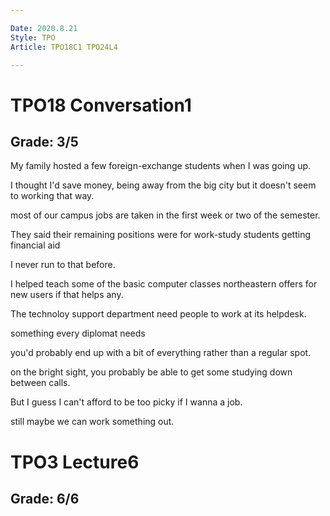 ```yaml
---

Date: 2020.8.21
Style: TPO
Article: TPO18C1 TPO24L4

---
```

# TPO18 Conversation1
## Grade: 3/5

My family hosted a few foreign-exchange students when I was going up.

I thought I'd save money, being away from the big city but it doesn't seem to working that way.

most of our campus jobs are taken in the first week or two of the semester.

They said their remaining positions were for work-study students getting financial aid

I never run to that before.

I helped teach some of the basic computer classes northeastern offers for new users if that helps any.

The technoloy support department need people to work at its helpdesk.

something every diplomat needs

you'd probably end up with a bit of everything rather than a regular spot.

on the bright sight, you probably be able to get some studying down between calls.

But I guess I can't afford to be too picky if I wanna a job.

still maybe we can work something out.
# TPO3 Lecture6
## Grade: 6/6

